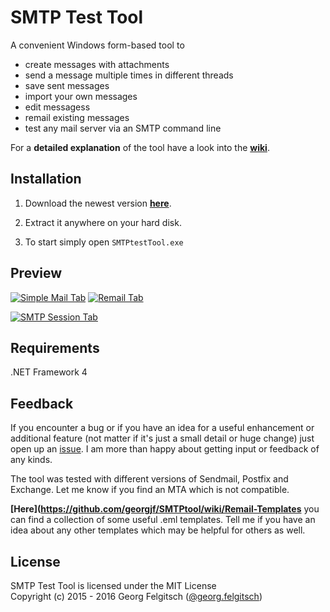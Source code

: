 # SMTP Test Tool

A convenient Windows form-based tool to

- create messages with attachments
- send a message multiple times in different threads
- save sent messages
- import your own messages
- edit messagess
- remail existing messages
- test any mail server via an SMTP command line

For a **detailed explanation** of the tool have a look into the **[wiki](https://github.com/georgjf/SMTPtool/wiki)**.  


## Installation
1. Download the newest version **[here](https://raw.githubusercontent.com/georgjf/SMTPtool/master/bin/SMTPtool_v4/SMTPtestTool_v4.zip)**. 

2. Extract it anywhere on your hard disk.

3. To start simply open `SMTPtestTool.exe`


## Preview

[![Simple Mail Tab][2]][1] [![Remail Tab][4]][3] 

[![SMTP Session Tab][6]][5]


## Requirements
.NET Framework 4


## Feedback

If you encounter a bug or if you have an idea for a useful enhancement or additional feature (not matter if it's just a small detail or huge change) just open up an [issue](https://github.com/georgjf/SMTPtool/issues).
I am more than happy about getting input or feedback of any kinds.

The tool was tested with different versions of Sendmail, Postfix and Exchange. Let me know if you find an MTA which is not compatible.

**[Here](https://github.com/georgjf/SMTPtool/wiki/Remail-Templates** you can find a collection of some useful .eml templates. Tell me if you have an idea about any other templates which may be helpful for others as well.



## License
SMTP Test Tool is licensed under the MIT License  
Copyright (c) 2015 - 2016 Georg Felgitsch ([@georg.felgitsch](https://twitter.com/GeorgFelgitsch))



  [1]: https://raw.githubusercontent.com/georgjf/SMTPtool/master/assets/simpleMailTab.PNG
  [2]: https://raw.githubusercontent.com/georgjf/SMTPtool/master/assets/SimpleMailTab_small.png
  [3]: https://raw.githubusercontent.com/georgjf/SMTPtool/master/assets/remailTab.PNG
  [4]: https://raw.githubusercontent.com/georgjf/SMTPtool/master/assets/remailTab_small.PNG
  [5]: https://raw.githubusercontent.com/georgjf/SMTPtool/master/assets/sessionTab.PNG
  [6]: https://raw.githubusercontent.com/georgjf/SMTPtool/master/assets/sessionTab_small.PNG